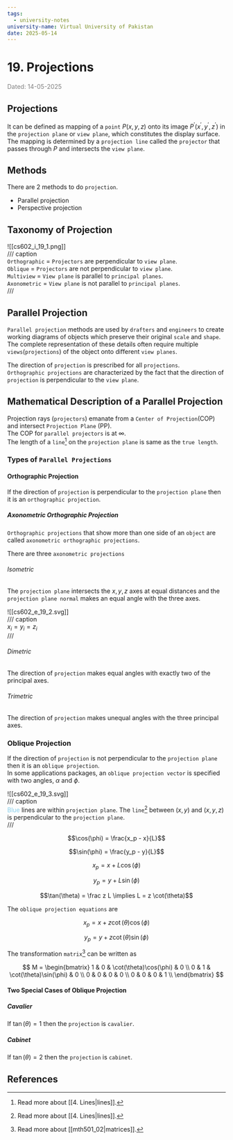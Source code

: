 ```yaml
---
tags:
  - university-notes
university-name: Virtual University of Pakistan
date: 2025-05-14
---
```


# 19. Projections

<span style="color: gray;">Dated: 14-05-2025</span>

## Projections

It can be defined as mapping of a `point` $P(x, y, z)$ onto its image $P^\prime(x^\prime, y^\prime, z^\prime)$ in the `projection plane` or `view plane`, which constitutes the display surface.  
The mapping is determined by a `projection line` called the `projector` that passes through $P$ and intersects the `view plane`.

## Methods

There are 2 methods to do `projection`.

- Parallel projection
- Perspective projection

## Taxonomy of Projection

![[cs602_i_19_1.png]]  
/// caption  
`Orthographic` = `Projectors` are perpendicular to `view plane`.  
`Oblique` = `Projectors` are not perpendicular to `view plane`.  
`Multiview` = `View plane` is parallel to `principal planes`.  
`Axonometric` = `View plane` is not parallel to `principal planes`.  
///

## Parallel Projection

`Parallel projection` methods are used by `drafters` and `engineers` to create working diagrams of objects which preserve their original `scale` and `shape`.  
The complete representation of these details often require multiple `views`(`projections`) of the object onto different `view planes`.

The direction of `projection` is prescribed for all `projections`.  
`Orthographic projections` are characterized by the fact that the direction of `projection` is perpendicular to the `view plane`.

## Mathematical Description of a Parallel Projection

Projection rays (`projectors`) emanate from a `Center of Projection`(COP) and intersect `Projection Plane` (PP).  
The COP for `parallel projectors` is at $\infty$.  
The length of a `line`[^1] on the `projection plane` is same as the `true length`.

### Types of `Parallel Projections`

#### Orthographic Projection

If the direction of `projection` is perpendicular to the `projection plane` then it is an `orthographic projection`.

##### Axonometric Orthographic Projection

`Orthographic projections` that show more than one side of an `object` are called `axonometric orthographic projections`.

There are three `axonometric projections`

###### Isometric

The `projection plane` intersects the $x, y, z$ axes at equal distances and the `projection plane normal` makes an equal angle with the three axes.

![[cs602_e_19_2.svg]]  
/// caption  
$x_i = y_i = z_i$  
///

###### Dimetric

The direction of `projection` makes equal angles with exactly two of the principal axes.

###### Trimetric

The direction of `projection` makes unequal angles with the three principal axes.

### Oblique Projection

If the direction of `projection` is not perpendicular to the `projection plane` then it is an `oblique projection`.  
In some applications packages, an `oblique projection vector` is specified with two angles, $\alpha$ and $\phi$.

![[cs602_e_19_3.svg]]  
/// caption  
<span style="color: skyblue;">Blue</span> lines are within `projection plane`. The `line`[^1] between $(x, y)$ and $(x, y, z)$ is perpendicular to the `projection plane`.  
///

$$\cos(\phi) = \frac{x_p - x}{L}$$

$$\sin(\phi) = \frac{y_p - y}{L}$$

$$x_p = x + L \cos(\phi)$$

$$y_p = y + L \sin(\phi)$$

$$\tan(\theta) = \frac z L \implies L = z \cot(\theta)$$

The `oblique projection equations` are  

$$x_p = x + z \cot(\theta) \cos(\phi)$$

$$y_p = y + z \cot(\theta) \sin(\phi)$$

The transformation `matrix`[^2] can be written as

$$
M = 
\begin{bmatrix}
	1 & 0 & \cot(\theta)\cos(\phi) & 0 \\
	0 & 1 & \cot(\theta)\sin(\phi) & 0 \\
	0 & 0 & 0 & 0 \\
	0 & 0 & 0 & 1 \\
\end{bmatrix}
$$

#### Two Special Cases of Oblique Projection

##### Cavalier

If $\tan(\theta) = 1$ then the `projection` is `cavalier`.

##### Cabinet

If $\tan(\theta) = 2$ then the `projection` is `cabinet`.

## References

[^1]: Read more about [[4. Lines|lines]].
[^2]: Read more about [[mth501_02|matrices]].